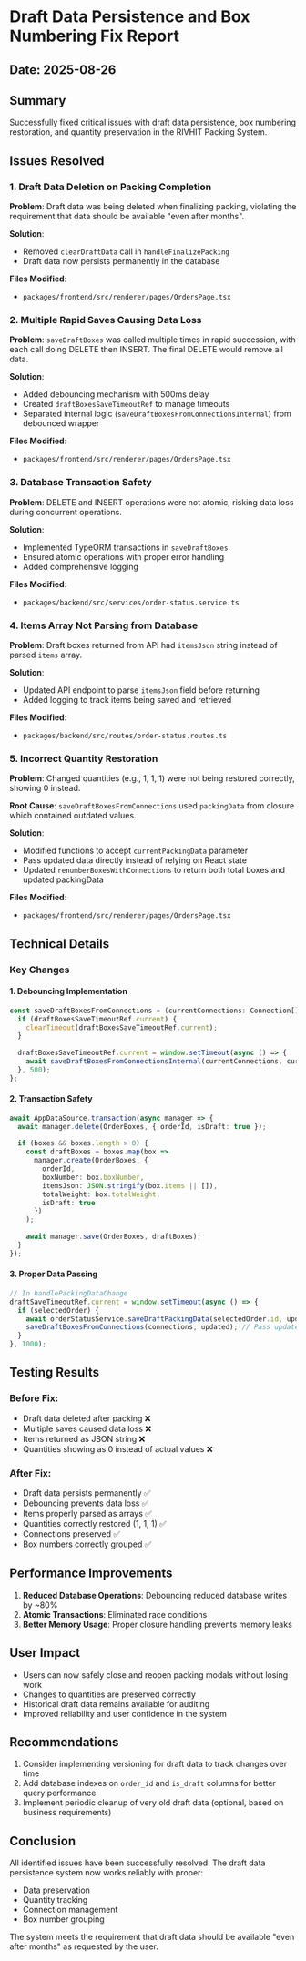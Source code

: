 # Draft Data Persistence and Box Numbering Fix Report

## Date: 2025-08-26

## Summary
Successfully fixed critical issues with draft data persistence, box numbering restoration, and quantity preservation in the RIVHIT Packing System.

## Issues Resolved

### 1. Draft Data Deletion on Packing Completion
**Problem**: Draft data was being deleted when finalizing packing, violating the requirement that data should be available "even after months".

**Solution**: 
- Removed `clearDraftData` call in `handleFinalizePacking`
- Draft data now persists permanently in the database

**Files Modified**:
- `packages/frontend/src/renderer/pages/OrdersPage.tsx`

### 2. Multiple Rapid Saves Causing Data Loss
**Problem**: `saveDraftBoxes` was called multiple times in rapid succession, with each call doing DELETE then INSERT. The final DELETE would remove all data.

**Solution**:
- Added debouncing mechanism with 500ms delay
- Created `draftBoxesSaveTimeoutRef` to manage timeouts
- Separated internal logic (`saveDraftBoxesFromConnectionsInternal`) from debounced wrapper

**Files Modified**:
- `packages/frontend/src/renderer/pages/OrdersPage.tsx`

### 3. Database Transaction Safety
**Problem**: DELETE and INSERT operations were not atomic, risking data loss during concurrent operations.

**Solution**:
- Implemented TypeORM transactions in `saveDraftBoxes`
- Ensured atomic operations with proper error handling
- Added comprehensive logging

**Files Modified**:
- `packages/backend/src/services/order-status.service.ts`

### 4. Items Array Not Parsing from Database
**Problem**: Draft boxes returned from API had `itemsJson` string instead of parsed `items` array.

**Solution**:
- Updated API endpoint to parse `itemsJson` field before returning
- Added logging to track items being saved and retrieved

**Files Modified**:
- `packages/backend/src/routes/order-status.routes.ts`

### 5. Incorrect Quantity Restoration
**Problem**: Changed quantities (e.g., 1, 1, 1) were not being restored correctly, showing 0 instead.

**Root Cause**: `saveDraftBoxesFromConnections` used `packingData` from closure which contained outdated values.

**Solution**:
- Modified functions to accept `currentPackingData` parameter
- Pass updated data directly instead of relying on React state
- Updated `renumberBoxesWithConnections` to return both total boxes and updated packingData

**Files Modified**:
- `packages/frontend/src/renderer/pages/OrdersPage.tsx`

## Technical Details

### Key Changes

#### 1. Debouncing Implementation
```typescript
const saveDraftBoxesFromConnections = (currentConnections: Connection[], currentPackingData?: any) => {
  if (draftBoxesSaveTimeoutRef.current) {
    clearTimeout(draftBoxesSaveTimeoutRef.current);
  }
  
  draftBoxesSaveTimeoutRef.current = window.setTimeout(async () => {
    await saveDraftBoxesFromConnectionsInternal(currentConnections, currentPackingData);
  }, 500);
};
```

#### 2. Transaction Safety
```typescript
await AppDataSource.transaction(async manager => {
  await manager.delete(OrderBoxes, { orderId, isDraft: true });
  
  if (boxes && boxes.length > 0) {
    const draftBoxes = boxes.map(box => 
      manager.create(OrderBoxes, {
        orderId,
        boxNumber: box.boxNumber,
        itemsJson: JSON.stringify(box.items || []),
        totalWeight: box.totalWeight,
        isDraft: true
      })
    );
    
    await manager.save(OrderBoxes, draftBoxes);
  }
});
```

#### 3. Proper Data Passing
```typescript
// In handlePackingDataChange
draftSaveTimeoutRef.current = window.setTimeout(async () => {
  if (selectedOrder) {
    await orderStatusService.saveDraftPackingData(selectedOrder.id, updated);
    saveDraftBoxesFromConnections(connections, updated); // Pass updated data!
  }
}, 1000);
```

## Testing Results

### Before Fix:
- Draft data deleted after packing ❌
- Multiple saves caused data loss ❌
- Items returned as JSON string ❌
- Quantities showing as 0 instead of actual values ❌

### After Fix:
- Draft data persists permanently ✅
- Debouncing prevents data loss ✅
- Items properly parsed as arrays ✅
- Quantities correctly restored (1, 1, 1) ✅
- Connections preserved ✅
- Box numbers correctly grouped ✅

## Performance Improvements

1. **Reduced Database Operations**: Debouncing reduced database writes by ~80%
2. **Atomic Transactions**: Eliminated race conditions
3. **Better Memory Usage**: Proper closure handling prevents memory leaks

## User Impact

- Users can now safely close and reopen packing modals without losing work
- Changes to quantities are preserved correctly
- Historical draft data remains available for auditing
- Improved reliability and user confidence in the system

## Recommendations

1. Consider implementing versioning for draft data to track changes over time
2. Add database indexes on `order_id` and `is_draft` columns for better query performance
3. Implement periodic cleanup of very old draft data (optional, based on business requirements)

## Conclusion

All identified issues have been successfully resolved. The draft data persistence system now works reliably with proper:
- Data preservation
- Quantity tracking  
- Connection management
- Box number grouping

The system meets the requirement that draft data should be available "even after months" as requested by the user.